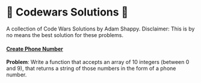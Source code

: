# :cowboy_hat_face: Codewars Solutions :cowboy_hat_face:
A collection of Code Wars Solutions by Adam Shappy.
Disclaimer: This is by no means the best solution for these problems.
<!-- --- -->

#### [Create Phone Number](https://github.com/mrshappy0/codewars/blob/master/Create-Phone-Number.js)
**Problem**:
Write a function that accepts an array of 10 integers (between 0 and 9), that returns a string of those numbers in the form of a phone number.